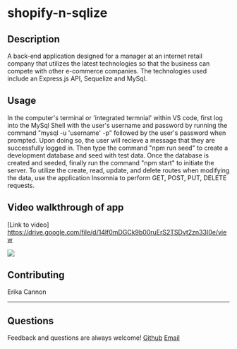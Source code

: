 # shopify-n-sqlize


## Description
A back-end application designed for a manager at an internet retail company that utilizes the latest technologies so that the business can compete with other e-commerce companies. The technologies used include an Express.js API, Sequelize and MySql.


## Usage
In the computer's terminal or 'integrated termnial' within VS code, first log into the MySql Shell with the user's username and password by running the command "mysql -u 'username' -p" followed by the user's password when prompted. Upon doing so, the user will recieve a message that they are successfully logged in. Then type the command "npm run seed" to create a development database and seed with test data. Once the database is created and seeded, finally run the command "npm start" to initiate the server. To utilize the create, read, update, and delete routes when modifying the data, use the application Insomnia to perform GET, POST, PUT, DELETE requests. 

## Video walkthrough of app 
[Link to video] https://drive.google.com/file/d/14lf0mDGCk9b00ruErS2TSDvt2zn33I0e/view

<img src="utils/screenshot-shopify.gif">

## Contributing
Erika Cannon

----
## Questions
Feedback and questions are always welcome!
[Github](https://github.com/cannnonel)
[Email](mailto:cannone.rva!gmail.com)